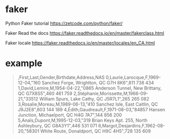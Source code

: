 # faker

Python Faker tutorial
<https://zetcode.com/python/faker/>

Faker Read the docs
<https://faker.readthedocs.io/en/master/fakerclass.html>

Faker locale
<https://faker.readthedocs.io/en/master/locales/en_CA.html>

# example

>,First,Last,Gender,Birthdate,Address,NAS
>0,Laurie,Larocque,F,1969-12-04,"160 Sanchez Forge, Wrightton, QC G7H 8K6",811 738 434
>1,David,Lemire,M,1954-04-22,"0865 Anderson Tunnel, New Brittany, QC G7X8S5",460 461 759
>2,Stéphanie,Morissette,M,1966-09-21,"33512 William Spurs, Lake Cathy, QC J5R7L1",265 265 082
>3,Rosalie,Moreau,M,1989-06-13,"410 Sanchez Isle, East Caitlin, QC J9J2E8",603 144 189
>4,Édith,Gaudreault,F,1971-08-03,"84857 Hansen Junction, Michaelport, QC H4G 7A7",144 856 200
>5,Anaïs,Dupont,M,1995-12-03,"319 Brian Keys Apt. 255, North Ashleybury, QC G8A3Y1",446 531 071
>6,Margot,Desjardins,F,1962-08-20,"58301 White Route, Donaldport, QC H9C 4H5",728 135 609
